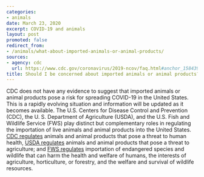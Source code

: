 ```yaml
---
categories:
- animals
date: March 23, 2020
excerpt: COVID-19 and animals
layout: post
promoted: false
redirect_from:
- /animals/what-about-imported-animals-or-animal-products/
sources:
- agency: cdc
  url: https://www.cdc.gov/coronavirus/2019-ncov/faq.html#anchor_1584390773118
title: Should I be concerned about imported animals or animal products?
---
```


CDC does not have any evidence to suggest that imported animals or animal products pose a risk for spreading COVID-19 in the United States. This is a rapidly evolving situation and information will be updated as it becomes available. The U.S. Centers for Disease Control and Prevention (CDC), the U. S. Department of Agriculture (USDA), and the U.S. Fish and Wildlife Service (FWS) play distinct but complementary roles in regulating the importation of live animals and animal products into the United States. [CDC regulates](https://www.cdc.gov/importation/index.html) animals and animal products that pose a threat to human health, [USDA regulates](https://www.aphis.usda.gov/aphis/ourfocus/animalhealth/animal-and-animal-product-import-information) animals and animal products that pose a threat to agriculture; and [FWS regulates](https://www.fws.gov/le/businesses.html) importation of endangered species and wildlife that can harm the health and welfare of humans, the interests of agriculture, horticulture, or forestry, and the welfare and survival of wildlife resources.